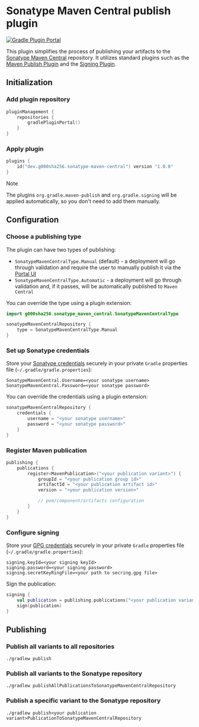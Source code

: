 # Sonatype Maven Central publish plugin

[![Gradle Plugin Portal](https://img.shields.io/gradle-plugin-portal/v/dev.g000sha256.sonatype-maven-central?logo=gradle&label=Gradle%20Plugin%20Portal&labelColor=02303A&color=blue)](https://plugins.gradle.org/plugin/dev.g000sha256.sonatype-maven-central)

This plugin simplifies the process of publishing your artifacts to the
[Sonatype Maven Central](https://central.sonatype.org) repository. It utilizes standard plugins
such as the [Maven Publish Plugin](https://docs.gradle.org/current/userguide/publishing_maven.html)
and the [Signing Plugin](https://docs.gradle.org/current/userguide/signing_plugin.html).

## Initialization

### Add plugin repository

```kotlin
pluginManagement {
    repositories {
        gradlePluginPortal()
    }
}
```

### Apply plugin

```kotlin
plugins {
    id("dev.g000sha256.sonatype-maven-central") version "1.0.0"
}
```

> [!NOTE]
> The plugins `org.gradle.maven-publish` and `org.gradle.signing` will be applied automatically,
> so you don't need to add them manually.

## Configuration

### Choose a publishing type

The plugin can have two types of publishing:

- `SonatypeMavenCentralType.Manual` (default) - a deployment will go through validation and require
  the user to manually publish it via the [Portal UI](https://central.sonatype.com/publishing/deployments)
- `SonatypeMavenCentralType.Automatic` - a deployment will go through validation and, if it passes,
  will be automatically published to `Maven Central`

You can override the type using a plugin extension:

```kotlin
import g000sha256.sonatype_maven_central.SonatypeMavenCentralType

sonatypeMavenCentralRepository {
    type = SonatypeMavenCentralType.Manual
}
```

### Set up Sonatype credentials

Store your [Sonatype credentials](https://central.sonatype.org/publish/generate-portal-token)
securely in your private `Gradle` properties file (`~/.gradle/gradle.properties`):

```properties
SonatypeMavenCentral.Username=<your sonatype username>
SonatypeMavenCentral.Password=<your sonatype password>
```

You can override the credentials using a plugin extension:

```kotlin
sonatypeMavenCentralRepository {
    credentials {
        username = "<your sonatype username>"
        password = "<your sonatype password>"
    }
}
```

### Register Maven publication

```kotlin
publishing {
    publications {
        register<MavenPublication>("<your publication variant>") {
            groupId = "<your publication group id>"
            artifactId = "<your publication artifact id>"
            version = "<your publication version>"

            // pom/component/artifacts configuration
        }
    }
}
```

### Configure signing

Store your [GPG credentials](https://central.sonatype.org/publish/requirements/gpg)
securely in your private `Gradle` properties file (`~/.gradle/gradle.properties`):

```properties
signing.keyId=<your signing keyId>
signing.password=<your signing password>
signing.secretKeyRingFile=<your path to secring.gpg file>
```

Sign the publication:

```kotlin
signing {
    val publication = publishing.publications["<your publication variant>"]
    sign(publication)
}
```

## Publishing

### Publish all variants to all repositories

```shell
./gradlew publish
```

### Publish all variants to the Sonatype repository

```shell
./gradlew publishAllPublicationsToSonatypeMavenCentralRepository
```

### Publish a specific variant to the Sonatype repository

```shell
./gradlew publish<your publication variant>PublicationToSonatypeMavenCentralRepository
```